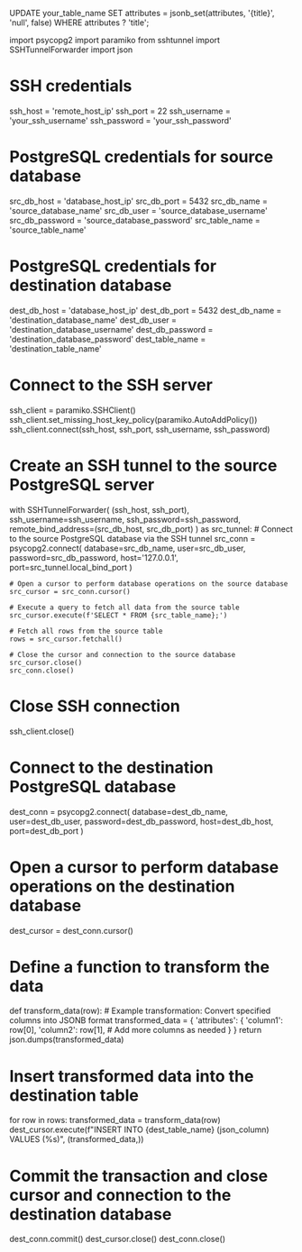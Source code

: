 UPDATE your_table_name
SET attributes = jsonb_set(attributes, '{title}', 'null', false)
WHERE attributes ? 'title';



import psycopg2
import paramiko
from sshtunnel import SSHTunnelForwarder
import json

# SSH credentials
ssh_host = 'remote_host_ip'
ssh_port = 22
ssh_username = 'your_ssh_username'
ssh_password = 'your_ssh_password'

# PostgreSQL credentials for source database
src_db_host = 'database_host_ip'
src_db_port = 5432
src_db_name = 'source_database_name'
src_db_user = 'source_database_username'
src_db_password = 'source_database_password'
src_table_name = 'source_table_name'

# PostgreSQL credentials for destination database
dest_db_host = 'database_host_ip'
dest_db_port = 5432
dest_db_name = 'destination_database_name'
dest_db_user = 'destination_database_username'
dest_db_password = 'destination_database_password'
dest_table_name = 'destination_table_name'

# Connect to the SSH server
ssh_client = paramiko.SSHClient()
ssh_client.set_missing_host_key_policy(paramiko.AutoAddPolicy())
ssh_client.connect(ssh_host, ssh_port, ssh_username, ssh_password)

# Create an SSH tunnel to the source PostgreSQL server
with SSHTunnelForwarder(
        (ssh_host, ssh_port),
        ssh_username=ssh_username,
        ssh_password=ssh_password,
        remote_bind_address=(src_db_host, src_db_port)
) as src_tunnel:
    # Connect to the source PostgreSQL database via the SSH tunnel
    src_conn = psycopg2.connect(
        database=src_db_name,
        user=src_db_user,
        password=src_db_password,
        host='127.0.0.1',
        port=src_tunnel.local_bind_port
    )

    # Open a cursor to perform database operations on the source database
    src_cursor = src_conn.cursor()

    # Execute a query to fetch all data from the source table
    src_cursor.execute(f'SELECT * FROM {src_table_name};')

    # Fetch all rows from the source table
    rows = src_cursor.fetchall()

    # Close the cursor and connection to the source database
    src_cursor.close()
    src_conn.close()

# Close SSH connection
ssh_client.close()

# Connect to the destination PostgreSQL database
dest_conn = psycopg2.connect(
    database=dest_db_name,
    user=dest_db_user,
    password=dest_db_password,
    host=dest_db_host,
    port=dest_db_port
)

# Open a cursor to perform database operations on the destination database
dest_cursor = dest_conn.cursor()

# Define a function to transform the data
def transform_data(row):
    # Example transformation: Convert specified columns into JSONB format
    transformed_data = {
        'attributes': {
            'column1': row[0],
            'column2': row[1],
            # Add more columns as needed
        }
    }
    return json.dumps(transformed_data)

# Insert transformed data into the destination table
for row in rows:
    transformed_data = transform_data(row)
    dest_cursor.execute(f"INSERT INTO {dest_table_name} (json_column) VALUES (%s)", (transformed_data,))

# Commit the transaction and close cursor and connection to the destination database
dest_conn.commit()
dest_cursor.close()
dest_conn.close()
